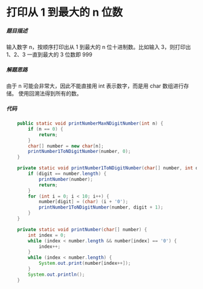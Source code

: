 打印从 1 到最大的 n 位数
====

##### 题目描述   
输入数字 n，按顺序打印出从 1 到最大的 n 位十进制数。比如输入 3，则打印出 1、2、3 一直到最大的 3 位数即 999

##### 解题思路
由于 n 可能会非常大，因此不能直接用 int 表示数字，而是用 char 数组进行存储。
使用回溯法得到所有的数。
##### 代码
```java
    public static void printNumberMaxNDigitNumber(int n) {
        if (n == 0) {
            return;
        }
        char[] number = new char[n];
        printNumber1ToNDigitNumber(number, 0);
    }

    private static void printNumber1ToNDigitNumber(char[] number, int digit) {
        if (digit == number.length) {
            printNumber(number);
            return;
        }
        for (int i = 0; i < 10; i++) {
            number[digit] = (char) (i + '0');
            printNumber1ToNDigitNumber(number, digit + 1);
        }
    }

    private static void printNumber(char[] number) {
        int index = 0;
        while (index < number.length && number[index] == '0') {
            index++;
        }
        while (index < number.length) {
            System.out.print(number[index++]);
        }
        System.out.println();
    }
```
